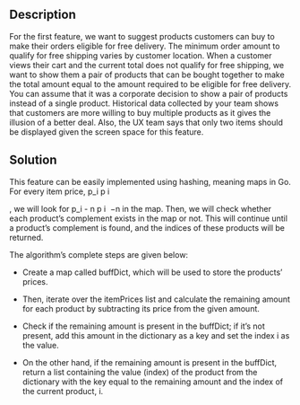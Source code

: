 ## Description

For the first feature, we want to suggest products customers can buy to make their orders eligible for free delivery. The minimum order amount to qualify for free shipping varies by customer location. When a customer views their cart and the current total does not qualify for free shipping, we want to show them a pair of products that can be bought together to make the total amount equal to the amount required to be eligible for free delivery. You can assume that it was a corporate decision to show a pair of products instead of a single product. Historical data collected by your team shows that customers are more willing to buy multiple products as it gives the illusion of a better deal. Also, the UX team says that only two items should be displayed given the screen space for this feature.

## Solution

This feature can be easily implemented using hashing, meaning maps in Go. For every item price, p_i
p 
i
​
 
, we will look for p_i - n
p 
i
​
 −n
 in the map. Then, we will check whether each product’s complement exists in the map or not. This will continue until a product’s complement is found, and the indices of these products will be returned.

The algorithm’s complete steps are given below:

* Create a map called buffDict, which will be used to store the products’ prices.

* Then, iterate over the itemPrices list and calculate the remaining amount for each product by subtracting its price from the given amount.

* Check if the remaining amount is present in the buffDict; if it’s not present, add this amount in the dictionary as a key and set the index i as the value.

* On the other hand, if the remaining amount is present in the buffDict, return a list containing the value (index) of the product from the dictionary with the key equal to the remaining amount and the index of the current product, i.

